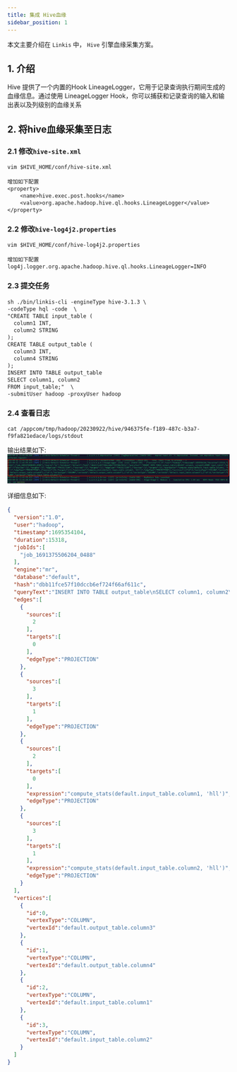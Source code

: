 ```yaml
---
title: 集成 Hive血缘
sidebar_position: 1
---
```


本文主要介绍在 `Linkis` 中， `Hive` 引擎血缘采集方案。


## 1. 介绍

Hive 提供了一个内置的Hook LineageLogger，它用于记录查询执行期间生成的血缘信息。通过使用 LineageLogger Hook，你可以捕获和记录查询的输入和输出表以及列级别的血缘关系

## 2. 将hive血缘采集至日志

### 2.1 修改`hive-site.xml`

```shell
vim $HIVE_HOME/conf/hive-site.xml

增加如下配置
<property>
    <name>hive.exec.post.hooks</name>
    <value>org.apache.hadoop.hive.ql.hooks.LineageLogger</value>
</property>
```

### 2.2 修改`hive-log4j2.properties`

```shell
vim $HIVE_HOME/conf/hive-log4j2.properties

增加如下配置
log4j.logger.org.apache.hadoop.hive.ql.hooks.LineageLogger=INFO
```

### 2.3 提交任务
```shell
sh ./bin/linkis-cli -engineType hive-3.1.3 \
-codeType hql -code  \
"CREATE TABLE input_table (
  column1 INT,
  column2 STRING
);
CREATE TABLE output_table (
  column3 INT,
  column4 STRING
);
INSERT INTO TABLE output_table
SELECT column1, column2
FROM input_table;"  \
-submitUser hadoop -proxyUser hadoop
```

### 2.4 查看日志
```shell
cat /appcom/tmp/hadoop/20230922/hive/946375fe-f189-487c-b3a7-f9fa821edace/logs/stdout 
```

输出结果如下:
![hive-lineage-log](../images/hive-lineage-log.png)

详细信息如下:
```json
{
  "version":"1.0",
  "user":"hadoop",
  "timestamp":1695354104,
  "duration":15318,
  "jobIds":[
    "job_1691375506204_0488"
  ],
  "engine":"mr",
  "database":"default",
  "hash":"dbb11fce57f10dccb6ef724f66af611c",
  "queryText":"INSERT INTO TABLE output_table\nSELECT column1, column2\nFROM input_table",
  "edges":[
    {
      "sources":[
        2
      ],
      "targets":[
        0
      ],
      "edgeType":"PROJECTION"
    },
    {
      "sources":[
        3
      ],
      "targets":[
        1
      ],
      "edgeType":"PROJECTION"
    },
    {
      "sources":[
        2
      ],
      "targets":[
        0
      ],
      "expression":"compute_stats(default.input_table.column1, 'hll')",
      "edgeType":"PROJECTION"
    },
    {
      "sources":[
        3
      ],
      "targets":[
        1
      ],
      "expression":"compute_stats(default.input_table.column2, 'hll')",
      "edgeType":"PROJECTION"
    }
  ],
  "vertices":[
    {
      "id":0,
      "vertexType":"COLUMN",
      "vertexId":"default.output_table.column3"
    },
    {
      "id":1,
      "vertexType":"COLUMN",
      "vertexId":"default.output_table.column4"
    },
    {
      "id":2,
      "vertexType":"COLUMN",
      "vertexId":"default.input_table.column1"
    },
    {
      "id":3,
      "vertexType":"COLUMN",
      "vertexId":"default.input_table.column2"
    }
  ]
}
```

